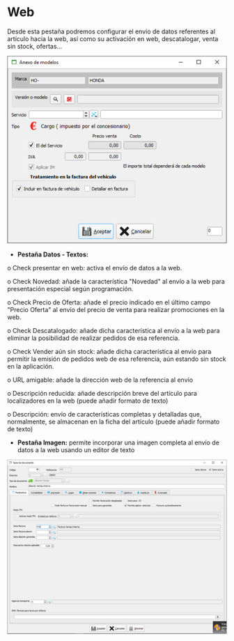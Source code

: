 # Web

Desde esta pestaña podremos configurar el envío de datos referentes al artículo hacia la web, así como su activación en web, descatalogar, venta sin stock, ofertas...

![](../../../../.gitbook/assets/image%20%28232%29.png)

* **Pestaña Datos - Textos:** 

o   Check presentar en web: activa el envío de datos a la web.

o   Check Novedad: añade la característica "Novedad" al envío a la web para presentación especial según programación.

o   Check Precio de Oferta: añade el precio indicado en el último campo "Precio Oferta" al envío del precio de venta para realizar promociones en la web.

o   Check Descatalogado: añade dicha característica al envío a la web para eliminar la posibilidad de realizar pedidos de esa referencia.

o   Check Vender aún sin stock: añade dicha característica al envío para permitir la emisión de pedidos web de esa referencia, aún estando sin stock en la aplicación.

o   URL amigable: añade la dirección web de la referencia al envío

o   Descripción reducida: añade descripción breve del artículo para localizadores en la web \(puede añadir formato de texto\)

o   Descripción: envío de características completas y detalladas que, normalmente, se almacenan en la ficha del artículo \(puede añadir formato de texto\)

* **Pestaña Imagen:** permite incorporar una imagen completa al envío de datos a la web usando un editor de texto

![](../../../../.gitbook/assets/image%20%286%29.png)



